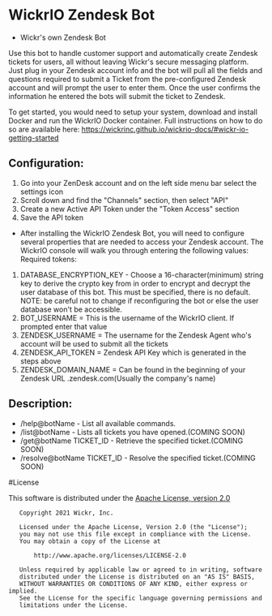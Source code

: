 # WickrIO Zendesk Bot

* Wickr's own Zendesk Bot

Use this bot to handle customer support and automatically create Zendesk tickets for users, all without leaving Wickr's secure messaging platform.
Just plug in your Zendesk account info and the bot will pull all the fields and questions required to submit a Ticket from the pre-configured Zendesk account and will prompt the user to enter them. Once the user confirms the information he entered the bots will submit the ticket to Zendesk.

To get started, you would need to setup your system, download and install Docker and run the WickrIO Docker container. Full instructions on how to do so are available here: https://wickrinc.github.io/wickrio-docs/#wickr-io-getting-started

## Configuration:
1. Go into your ZenDesk account and on the left side menu bar select the settings icon
2. Scroll down and find the "Channels" section, then select "API"
3. Create a new Active API Token under the "Token Access" section
4. Save the API token

* After installing the WickrIO Zendesk Bot, you will need to configure several properties that are needed to access your Zendesk account. The WickrIO console will walk you through entering the following values:
Required tokens:
1. DATABASE_ENCRYPTION_KEY - Choose a 16-character(minimum) string key to derive the crypto key from in order to encrypt and decrypt the user database of this bot. This must be specified, there is no default. NOTE: be careful not to change if reconfiguring the bot or else the user database won't be accessible.
2. BOT_USERNAME = This is the username of the WickrIO client. If prompted enter that value
3. ZENDESK_USERNAME = The username for the Zendesk Agent who's account will be used to submit all the tickets
4. ZENDESK_API_TOKEN = Zendesk API Key which is generated in the steps above
5. ZENDESK_DOMAIN_NAME = Can be found in the beginning of your Zendesk URL <domain>.zendesk.com(Usually the company's name)

## Description:
* /help@botName - List all available commands.
* /list@botName - Lists all tickets you have opened.(COMING SOON)
* /get@botName TICKET_ID - Retrieve the specified ticket.(COMING SOON)
* /resolve@botName TICKET_ID - Resolve the specified ticket.(COMING SOON)

#License

This software is distributed under the [Apache License, version 2.0](https://www.apache.org/licenses/LICENSE-2.0.html)

```
   Copyright 2021 Wickr, Inc.

   Licensed under the Apache License, Version 2.0 (the "License");
   you may not use this file except in compliance with the License.
   You may obtain a copy of the License at

       http://www.apache.org/licenses/LICENSE-2.0

   Unless required by applicable law or agreed to in writing, software
   distributed under the License is distributed on an "AS IS" BASIS,
   WITHOUT WARRANTIES OR CONDITIONS OF ANY KIND, either express or implied.
   See the License for the specific language governing permissions and
   limitations under the License.
```
